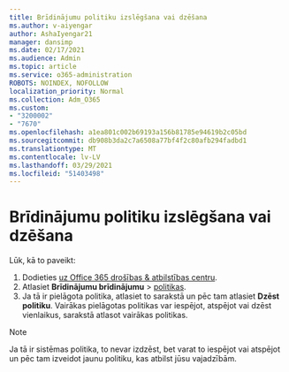 ```yaml
---
title: Brīdinājumu politiku izslēgšana vai dzēšana
ms.author: v-aiyengar
author: AshaIyengar21
manager: dansimp
ms.date: 02/17/2021
ms.audience: Admin
ms.topic: article
ms.service: o365-administration
ROBOTS: NOINDEX, NOFOLLOW
localization_priority: Normal
ms.collection: Adm_O365
ms.custom:
- "3200002"
- "7670"
ms.openlocfilehash: a1ea801c002b69193a156b81785e94619b2c05bd
ms.sourcegitcommit: db908b3da2c7a6508a77bf4f2c80afb294fadbd1
ms.translationtype: MT
ms.contentlocale: lv-LV
ms.lasthandoff: 03/29/2021
ms.locfileid: "51403498"
---
```

# <a name="turn-off-or-delete-alert-policies"></a>Brīdinājumu politiku izslēgšana vai dzēšana

Lūk, kā to paveikt:

1. Dodieties [uz Office 365 drošības & atbilstības centru](https://go.microsoft.com/fwlink/p/?linkid=2077143).
1. Atlasiet **Brīdinājumu brīdinājumu**  >  [politikas](https://go.microsoft.com/fwlink/?linkid=2103208).
1. Ja tā ir pielāgota politika, atlasiet to sarakstā un pēc tam atlasiet **Dzēst politiku**. Vairākas pielāgotas politikas var iespējot, atspējot vai dzēst vienlaikus, sarakstā atlasot vairākas politikas.

> [!NOTE]
> Ja tā ir sistēmas politika, to nevar izdzēst, bet varat to iespējot vai atspējot un pēc tam izveidot jaunu politiku, kas atbilst jūsu vajadzībām.
